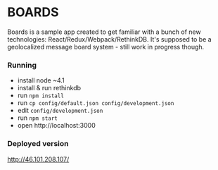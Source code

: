 # BOARDS #

Boards is a sample app created to get familiar with a bunch of new technologies: React/Redux/Webpack/RethinkDB.
It's supposed to be a geolocalized message board system - still work in progress though.

### Running ###

* install node ~4.1
* install & run rethinkdb
* run ```npm install```
* run ```cp config/default.json config/development.json```
* edit ```config/development.json```
* run ```npm start```
* open http://localhost:3000

### Deployed version ###

http://46.101.208.107/